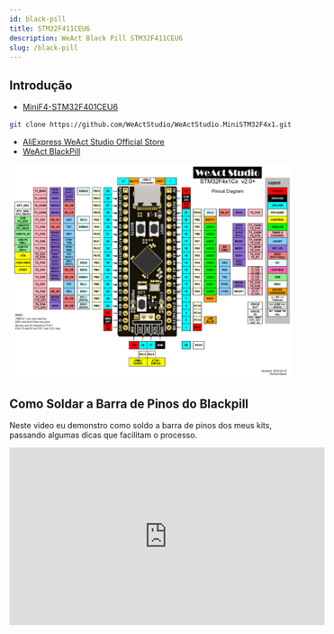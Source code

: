 ```yaml
---
id: black-pill
title: STM32F411CEU6
description: WeAct Black Pill STM32F411CEU6
slug: /black-pill
---
```


## Introdução

- [MiniF4-STM32F401CEU6](https://github.com/WeActStudio/WeActStudio.MiniSTM32F4x1)

```bash
git clone https://github.com/WeActStudio/WeActStudio.MiniSTM32F4x1.git
```

- [AliExpress WeAct Studio Official Store](https://weactstudio.aliexpress.com)
- [WeAct BlackPill](https://pt.aliexpress.com/item/1005001456186625.html)

![MiniF4-STM32F401CEU6](/img/MiniSTM32F4x1/STM32F4x1_PinoutDiagram_RichardBalint.png)

## Como Soldar a Barra de Pinos do Blackpill

Neste video eu demonstro como soldo a barra de pinos dos meus kits, passando algumas dicas que facilitam o processo.

<iframe width="560" height="315" src="https://www.youtube.com/embed/naxIyfggwVY?si=SNB5uxyJAXp-U0xk" title="YouTube video player" frameborder="0" allow="accelerometer; autoplay; clipboard-write; encrypted-media; gyroscope; picture-in-picture; web-share" referrerpolicy="strict-origin-when-cross-origin" allowfullscreen></iframe>
